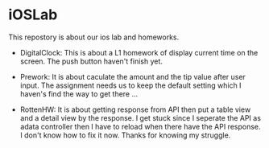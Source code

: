 # iOSLab

This repostory is about our ios lab and homeworks.
- DigitalClock: This is about a L1 homework of display current time on the screen. The push button haven't finish yet.

- Prework: It is about caculate the amount and the tip value after user input. The assignment needs us to keep the default setting which I haven's find the way to get there ... 

- RottenHW: It is about getting response from API then put a table view and a detail view by the response. 
  I get stuck since I seperate the API as adata controller then I have to reload when there have the API response.
  I don't know how to fix it now. 
  Thanks for knowing my struggle.

